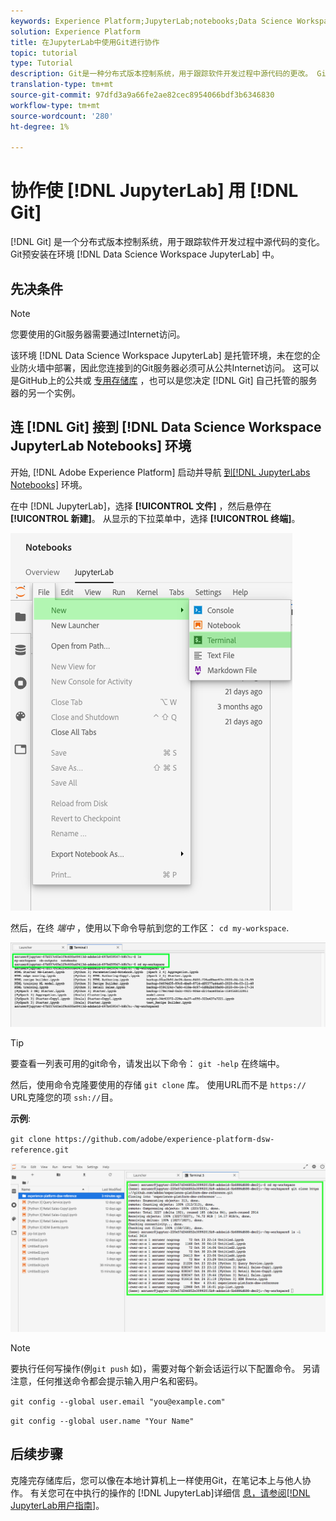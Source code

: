 ```yaml
---
keywords: Experience Platform;JupyterLab;notebooks;Data Science Workspace;popular topics;Git;Github
solution: Experience Platform
title: 在JupyterLab中使用Git进行协作
topic: tutorial
type: Tutorial
description: Git是一种分布式版本控制系统，用于跟踪软件开发过程中源代码的更改。 Git预安装在Data Science Workspace JupyterLab环境中。
translation-type: tm+mt
source-git-commit: 97dfd3a9a66fe2ae82cec8954066bdf3b6346830
workflow-type: tm+mt
source-wordcount: '280'
ht-degree: 1%

---
```



# 协作使 [!DNL JupyterLab] 用 [!DNL Git]

[!DNL Git] 是一个分布式版本控制系统，用于跟踪软件开发过程中源代码的变化。 Git预安装在环境 [!DNL Data Science Workspace JupyterLab] 中。

## 先决条件

>[!NOTE]
>
> 您要使用的Git服务器需要通过Internet访问。

该环境 [!DNL Data Science Workspace JupyterLab] 是托管环境，未在您的企业防火墙中部署，因此您连接到的Git服务器必须可从公共Internet访问。 这可以是GitHub上的公共或 [专用存储库](https://github.com/) ，也可以是您决定 [!DNL Git] 自己托管的服务器的另一个实例。

## 连 [!DNL Git] 接到 [!DNL Data Science Workspace JupyterLab Notebooks] 环境

开始, [!DNL Adobe Experience Platform] 启动并导航 [到[!DNL JupyterLabs Notebooks]](https://platform.adobe.com/notebooks/jupyterLab) 环境。

在中 [!DNL JupyterLab]，选择 **[!UICONTROL 文件]** ，然后悬停在 **[!UICONTROL 新建]**。 从显示的下拉菜单中，选择 **[!UICONTROL 终端]**。

![JupyterLab Nav](../images/jupyterlab/tutorials/open-terminal.png)

然后，在终 *端中* ，使用以下命令导航到您的工作区： `cd my-workspace`.

![cd工作区](../images/jupyterlab/tutorials/find-workspace.png)

>[!TIP]
>
> 要查看一列表可用的git命令，请发出以下命令： `git -help` 在终端中。

然后，使用命令克隆要使用的存储 `git clone` 库。 使用URL而不是 `https://` URL克隆您的项 `ssh://`目。

**示例**:

`git clone https://github.com/adobe/experience-platform-dsw-reference.git`

![克隆](../images/jupyterlab/tutorials/git-collaboration.png)

>[!NOTE]
>
> 要执行任何写操作(例`git push` 如)，需要对每个新会话运行以下配置命令。 另请注意，任何推送命令都会提示输入用户名和密码。
>
>`git config --global user.email "you@example.com"`
>
>`git config --global user.name "Your Name"`

## 后续步骤

克隆完存储库后，您可以像在本地计算机上一样使用Git，在笔记本上与他人协作。 有关您可在中执行的操作的 [!DNL JupyterLab]详细信 [息，请参阅[!DNL JupyterLab用户指南]](./overview.md)。
